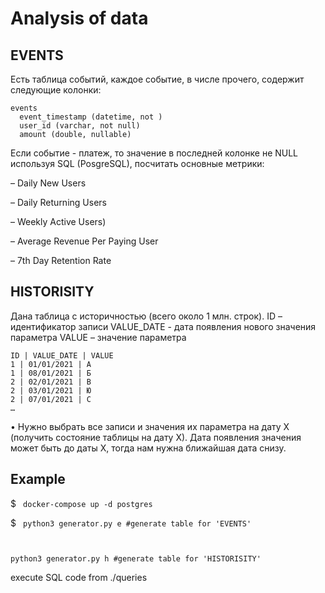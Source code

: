 # Analysis of data

## EVENTS

Есть таблица событий, каждое событие, в числе прочего, содержит следующие колонки:
```
events
  event_timestamp (datetime, not )
  user_id (varchar, not null)
  amount (double, nullable)
  ```
Если событие - платеж, то значение в последней колонке не NULL используя SQL (PosgreSQL), посчитать основные метрики:

– Daily New Users

– Daily Returning Users

– Weekly Active Users)

– Average Revenue Per Paying User

– 7th Day Retention Rate

## HISTORISITY 

Дана таблица с историчностью (всего около 1 млн. строк).
ID – идентификатор записи
VALUE_DATE - дата появления нового значения параметра
VALUE – значение параметра
```
ID | VALUE_DATE | VALUE
1 | 01/01/2021 | А
1 | 08/01/2021 | Б
2 | 02/01/2021 | В
2 | 03/01/2021 | Ю
2 | 07/01/2021 | С
…
```
• Нужно выбрать все записи и значения их параметра на дату Х (получить состояние таблицы на дату Х). 
Дата появления значения может быть до даты Х, тогда нам нужна ближайшая дата снизу.

## Example
$
<code>
docker-compose up -d postgres 
</code>

$ 
<code>
python3 generator.py e #generate table for 'EVENTS'

python3 generator.py h #generate table for 'HISTORISITY'
</code>

execute SQL code from ./queries

